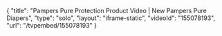 {
    "title": "Pampers Pure Protection Product Video | New Pampers Pure Diapers",
    "type": "solo",
    "layout": "iframe-static",
    "videoId": "155078193",
    "url": "\/tvpembed\/155078193"
}